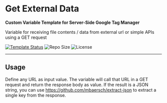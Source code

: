 # Get External Data 

**Custom Variable Template for Server-Side Google Tag Manager**

Variable for receiving file contents / data from external url or simple APIs using a GET request

[![Template Status](https://img.shields.io/badge/Community%20Template%20Gallery%20Status-published-green)](https://tagmanager.google.com/gallery/#/owners/mbaersch/templates/get-external-data) ![Repo Size](https://img.shields.io/github/repo-size/mbaersch/get-external-data) ![License](https://img.shields.io/github/license/mbaersch/get-external-data)

---


## Usage
Define any URL as input value. The variable will call that URL in a GET request and return the response body as value. If the result is a JSON string, you can use https://github.com/mbaersch/extract-json to extract a single key from the response. 
